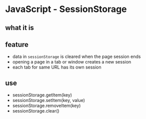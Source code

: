 # JavaScript - SessionStorage

## what it is



## feature

- data in `sessionStorage` is cleared when the page session ends
- opening a page in a tab or window creates a new session
- each tab for same URL has its own session

## use

- sessionStorage.getItem(key)
- sessionStorage.setItem(key, value)
- sessionStorage.removeItem(key)
- sessionStorage.clear()

